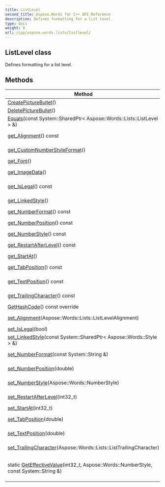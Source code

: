 ```yaml
---
title: ListLevel
second_title: Aspose.Words for C++ API Reference
description: Defines formatting for a list level. 
type: docs
weight: 0
url: /cpp/aspose.words.lists/listlevel/
---
```

## ListLevel class


Defines formatting for a list level. 

## Methods

| Method | Description |
| --- | --- |
| [CreatePictureBullet](./createpicturebullet/)() | Creates picture bullet shape for the current list level.  |
| [DeletePictureBullet](./deletepicturebullet/)() | Deletes picture bullet for the current list level.  |
| [Equals](./equals/)(const System::SharedPtr< Aspose::Words::Lists::ListLevel > &) | Compares with the specified ListLevel.  |
| [get_Alignment](./get_alignment/)() const | Gets or sets the justification of the actual number of the list item.  |
| [get_CustomNumberStyleFormat](./get_customnumberstyleformat/)() | Gets the custom number style format for this list level. For example: "a, ç, ĝ, ...".  |
| [get_Font](./get_font/)() | Specifies character formatting used for the list label.  |
| [get_ImageData](./get_imagedata/)() | Returns image data of the picture bullet shape for the current list level.  |
| [get_IsLegal](./get_islegal/)() const | True if the level turns all inherited numbers to Arabic, false if it preserves their number style.  |
| [get_LinkedStyle](./get_linkedstyle/)() | Gets or sets the paragraph style that is linked to this list level.  |
| [get_NumberFormat](./get_numberformat/)() const | Returns or sets the number format for the list level.  |
| [get_NumberPosition](./get_numberposition/)() const | Returns or sets the position (in points) of the number or bullet for the list level.  |
| [get_NumberStyle](./get_numberstyle/)() const | Returns or sets the number style for this list level.  |
| [get_RestartAfterLevel](./get_restartafterlevel/)() const | Sets or returns the list level that must appear before the specified list level restarts numbering.  |
| [get_StartAt](./get_startat/)() | Returns or sets the starting number for this list level.  |
| [get_TabPosition](./get_tabposition/)() const | Returns or sets the tab position (in points) for the list level.  |
| [get_TextPosition](./get_textposition/)() const | Returns or sets the position (in points) for the second line of wrapping text for the list level.  |
| [get_TrailingCharacter](./get_trailingcharacter/)() const | Returns or sets the character inserted after the number for the list level.  |
| [GetHashCode](./gethashcode/)() const override | Calculates hash code for this object.  |
| [set_Alignment](./set_alignment/)(Aspose::Words::Lists::ListLevelAlignment) | Setter for Aspose::Words::Lists::ListLevel::get_Alignment.  |
| [set_IsLegal](./set_islegal/)(bool) | Setter for Aspose::Words::Lists::ListLevel::get_IsLegal.  |
| [set_LinkedStyle](./set_linkedstyle/)(const System::SharedPtr< Aspose::Words::Style > &) | Setter for Aspose::Words::Lists::ListLevel::get_LinkedStyle.  |
| [set_NumberFormat](./set_numberformat/)(const System::String &) | Setter for Aspose::Words::Lists::ListLevel::get_NumberFormat.  |
| [set_NumberPosition](./set_numberposition/)(double) | Setter for Aspose::Words::Lists::ListLevel::get_NumberPosition.  |
| [set_NumberStyle](./set_numberstyle/)(Aspose::Words::NumberStyle) | Setter for Aspose::Words::Lists::ListLevel::get_NumberStyle.  |
| [set_RestartAfterLevel](./set_restartafterlevel/)(int32_t) | Setter for Aspose::Words::Lists::ListLevel::get_RestartAfterLevel.  |
| [set_StartAt](./set_startat/)(int32_t) | Setter for Aspose::Words::Lists::ListLevel::get_StartAt.  |
| [set_TabPosition](./set_tabposition/)(double) | Setter for Aspose::Words::Lists::ListLevel::get_TabPosition.  |
| [set_TextPosition](./set_textposition/)(double) | Setter for Aspose::Words::Lists::ListLevel::get_TextPosition.  |
| [set_TrailingCharacter](./set_trailingcharacter/)(Aspose::Words::Lists::ListTrailingCharacter) | Setter for Aspose::Words::Lists::ListLevel::get_TrailingCharacter.  |
| static [GetEffectiveValue](./geteffectivevalue/)(int32_t, Aspose::Words::NumberStyle, const System::String &) | Reports the string representation of the ListLevel object for the specified index of the list item. Parameters specify the NumberStyle and an optional format string used when Custom is specified.  |
